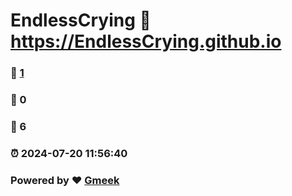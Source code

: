 # EndlessCrying :link: https://EndlessCrying.github.io 
### :page_facing_up: [1](https://EndlessCrying.github.io/tag.html) 
### :speech_balloon: 0 
### :hibiscus: 6 
### :alarm_clock: 2024-07-20 11:56:40 
### Powered by :heart: [Gmeek](https://github.com/Meekdai/Gmeek)
